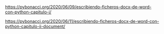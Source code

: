 https://pybonacci.org/2020/06/09/escribiendo-ficheros-docx-de-word-con-python-capitulo-i/

https://pybonacci.org/2020/06/11/escribiendo-ficheros-docx-de-word-con-python-capitulo-ii-document/

